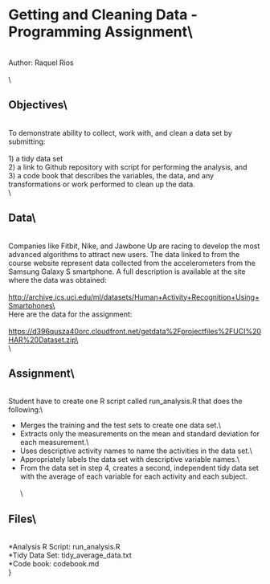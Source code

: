# Getting and Cleaning Data - Programming Assignment\
\
Author: Raquel Rios\
\
\
## Objectives\
\
To demonstrate ability to collect, work with, and clean a data set by submitting:\
\
	1) a tidy data set \
	2) a link to  Github repository with script for performing the analysis, and\
	3) a code book that describes the variables, the data, and any transformations or work performed to clean up the data. \
	\
## Data\
\
Companies like Fitbit, Nike, and Jawbone Up are racing to develop the most advanced algorithms to attract new users. The data linked to from the course website represent data collected from the accelerometers from the Samsung Galaxy S smartphone. A full description is available at the site where the data was obtained:\
\
http://archive.ics.uci.edu/ml/datasets/Human+Activity+Recognition+Using+Smartphones\
\
Here are the data for the assignment:\
\
https://d396qusza40orc.cloudfront.net/getdata%2Fprojectfiles%2FUCI%20HAR%20Dataset.zip\
\
\
## Assignment\
\
Student have to create one R script called run_analysis.R that does the following:\
* Merges the training and the test sets to create one data set.\
* Extracts only the measurements on the mean and standard deviation for each measurement.\
* Uses descriptive activity names to name the activities in the data set.\
* Appropriately labels the data set with descriptive variable names.\
* From the data set in step 4, creates a second, independent tidy data set with the average of each variable for each activity and each subject.\
\
\
## Files\
\
*Analysis R Script: run_analysis.R\
*Tidy Data Set: tidy_average_data.txt\
*Code book: codebook.md\
}